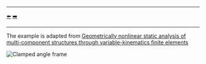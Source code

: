 ***
[⬅️](../002/README.md "Previous example")
[➡️](../004/README.md "Next example")
***

The example is adapted from [Geometrically nonlinear static analysis of multi-component structures through variable-kinematics finite elements](https://doi.org/10.1007/s00707-024-04084-w)

![Clamped angle frame](clamped_angle_frame.png "Clamped angle frame")
